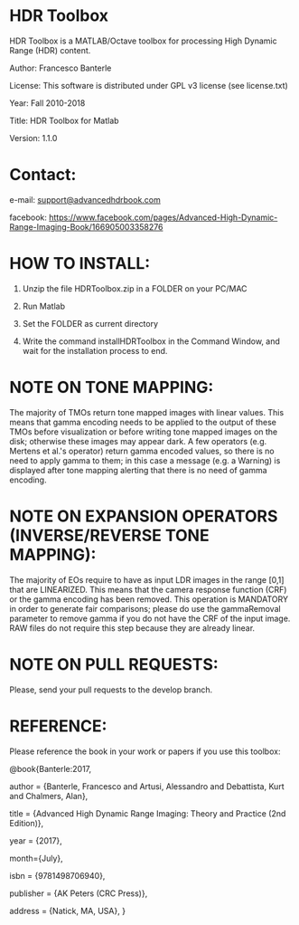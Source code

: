 HDR Toolbox
===========

HDR Toolbox is a MATLAB/Octave toolbox for processing High Dynamic Range (HDR) content.

Author: Francesco Banterle

License: This software is distributed under GPL v3 license (see license.txt)

Year: Fall 2010-2018

Title: HDR Toolbox for Matlab

Version: 1.1.0

Contact:
========
e-mail: support@advancedhdrbook.com

facebook: https://www.facebook.com/pages/Advanced-High-Dynamic-Range-Imaging-Book/166905003358276


HOW TO INSTALL:
===============
1) Unzip the file HDRToolbox.zip in a FOLDER on your PC/MAC

2) Run Matlab

3) Set the FOLDER as current directory

4) Write the command installHDRToolbox in the Command Window, and wait for the installation process to end.


NOTE ON TONE MAPPING:
=====================
The majority of TMOs return tone mapped images with linear values. This means that gamma encoding
needs to be applied to the output of these TMOs before visualization or before writing tone mapped images
 on the disk; otherwise these images may appear dark.
A few operators (e.g. Mertens et al.'s operator) return gamma encoded values,
so there is no need to apply gamma to them; in this case a message (e.g. a Warning) is displayed
after tone mapping alerting that there is no need of gamma encoding.

NOTE ON EXPANSION OPERATORS (INVERSE/REVERSE TONE MAPPING):
=====================
The majority of EOs require to have as input LDR images in the range [0,1] that are LINEARIZED.
This means that the camera response function (CRF) or the gamma encoding has been removed.
This operation is MANDATORY in order to generate fair comparisons; please do use the gammaRemoval
parameter to remove gamma if you do not have the CRF of the input image. RAW files do not require 
this step because they are already linear.

NOTE ON PULL REQUESTS:
=====================
Please, send your pull requests to the develop branch.

REFERENCE:
==========
Please reference the book in your work or papers if you use this toolbox:

@book{Banterle:2017,
 
 author = {Banterle, Francesco and Artusi, Alessandro and Debattista, Kurt and Chalmers, Alan},
 
 title = {Advanced High Dynamic Range Imaging: Theory and Practice (2nd Edition)},
 
 year = {2017},
 
 month={July},
 
 isbn = {9781498706940},
 
 publisher = {AK Peters (CRC Press)},
 
 address = {Natick, MA, USA},
} 